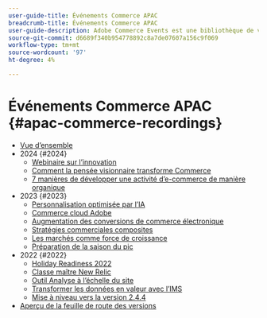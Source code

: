 ```yaml
---
user-guide-title: Événements Commerce APAC
breadcrumb-title: Événements Commerce APAC
user-guide-description: Adobe Commerce Events est une bibliothèque de vidéos où des experts et des pairs ont partagé leurs réflexions et idées sur l’utilisation d’Adobe Commerce.
source-git-commit: d6689f340b954778892c8a7de07607a156c9f069
workflow-type: tm+mt
source-wordcount: '97'
ht-degree: 4%

---
```



# Événements Commerce APAC {#apac-commerce-recordings}

+ [Vue d’ensemble](overview.md)
+ 2024 {#2024}
   + [Webinaire sur l’innovation](2024/innovation-spotlight.md)
   + [Comment la pensée visionnaire transforme Commerce](2024/visionary-thinking.md)
   + [7 manières de développer une activité d’e-commerce de manière organique](2024/grow-ecommerce-business.md)
+ 2023 {#2023}
   + [Personnalisation optimisée par l’IA](2023/ai-personalisation.md)
   + [Commerce cloud Adobe](2023/adobes-paas-cloud-commerce.md)
   + [Augmentation des conversions de commerce électronique](2023/ecommerce-conversions.md)
   + [Stratégies commerciales composites](2023/composable-commerce.md)
   + [Les marchés comme force de croissance](2023/marketplaces.md)
   + [Préparation de la saison du pic](2023/peak-season-prep.md)
+ 2022 {#2022}
   + [Holiday Readiness 2022](2022/holiday.md)
   + [Classe maître New Relic](2022/new-relic.md)
   + [Outil Analyse à l’échelle du site](2022/analysis-tool.md)
   + [Transformer les données en valeur avec l’IMS](2022/mbi.md)
   + [Mise à niveau vers la version 2.4.4](2022/upgrade.md)
+ [Aperçu de la feuille de route des versions](release-highlights.md)

<!--+ Commerce Events {#commerce-events}
  + [Overview](commerce-events/overview.md)
  + 2022 {#2022}
    + [Top Tips and Tricks for Adobe Campaign Standard](customer-journeys/2022/tips-and-tricks.md)
    + [Develop and customize data models in Adobe [!DNL Campaign Classic]](customer-journeys/2022/data-models.md)

+ Data and insights {#commerce-release-updates}
  + [Overview](commerce-release-updates/overview.md)
  + 2022 {#2022}
    + [Innovations and trends](data-and-insights/2022/innovations.md)
    + [Sensei and Analysis Workspace](data-and-insights/2022/sensei.md)
    + [Personalize and automate with Adobe Target](data-and-insights/2022/personalize.md)
    + [Analytics and Target applications for Mobile and Apps](data-and-insights/2022/mobile-and-apps.md)
    + [Cross Device Analytics and Customer Journey Analytics](data-and-insights/2022/cross-device-analytics.md) -->